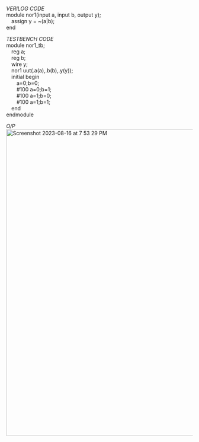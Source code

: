 *VERILOG CODE*
<br>module nor1(input a, input b, output y);
<br>&emsp;assign y = ~(a|b);
<br>end

*TESTBENCH CODE*
<br>module nor1_tb;
<br>&emsp;reg a;
<br>&emsp;reg b;
<br>&emsp;wire y;
<br>&emsp;nor1 uut(.a(a),.b(b),.y(y));
<br>&emsp;initial begin
<br>&emsp;&emsp;a=0;b=0;
<br>&emsp;&emsp;#100 a=0;b=1;
<br>&emsp;&emsp;#100 a=1;b=0;
<br>&emsp;&emsp;#100 a=1;b=1;
<br>&emsp;end
<br>endmodule

*O/P*
<img width="827" alt="Screenshot 2023-08-16 at 7 53 29 PM" src="https://github.com/AnnaTheSloth284/S4_KTU_Digital_Lab/assets/112563080/39825358-a133-4b80-b94e-a37dabc1cd10">
